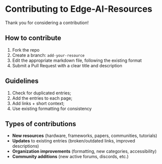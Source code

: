 # Contributing to Edge-AI-Resources

Thank you for considering a contribution!  

## How to contribute
1. Fork the repo  
2. Create a branch: `add-your-resource`  
3. Edit the appropriate markdown file, following the existing format  
4. Submit a Pull Request with a clear title and description  

## Guidelines
1. Check for duplicated entries;
2. Add the entries to each page;
3. Add links + short context;
4. Use existing formatting for consistency

## Types of contributions
- **New resources** (hardware, frameworks, papers, communities, tutorials)  
- **Updates** to existing entries (broken/outdated links, improved descriptions)  
- **Organization improvements** (formatting, new categories, accessibility)  
- **Community additions** (new active forums, discords, etc.)
